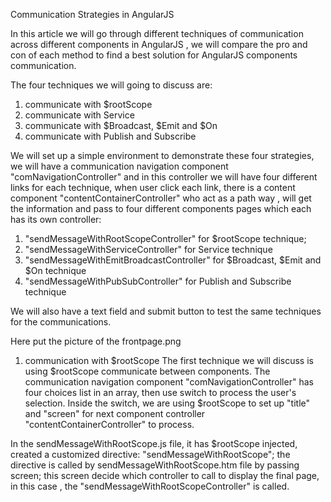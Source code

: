  Communication Strategies in AngularJS

  In this article we will go through different techniques of communication across different components in AngularJS , we will compare the pro and con of each method to find a best solution for AngularJS components communication.

The four techniques we will going to discuss are:
1. communicate with $rootScope
2. communicate with Service
3. communicate with $Broadcast, $Emit and $On
4. communicate with Publish and Subscribe

  We will set up a simple environment to demonstrate these four strategies, we will have a communication navigation component "comNavigationController" and in this controller we will have four different links for each technique, when user click each link, there is a content component "contentContainerController" who act as a path way , will get the information and pass to four different components pages which each has its own controller: 
1. "sendMessageWithRootScopeController" for $rootScope technique; 
2. "sendMessageWithServiceController" for Service technique
3. "sendMessageWithEmitBroadcastController" for $Broadcast, $Emit and $On technique
4. "sendMessageWithPubSubController" for Publish and Subscribe technique

  We will also have a text field and submit button to test the same techniques for the communications.

  Here put the picture of the frontpage.png



1. communication with $rootScope
   The first technique we will discuss is using $rootScope communicate between components.
 The communication navigation component "comNavigationController" has four choices list in an array, then use switch to process the user's selection. Inside the switch, we are using $rootScope to set up "title" and "screen" for next component controller "contentContainerController" to process. 
 
 In the sendMessageWithRootScope.js file, it has $rootScope injected, created a customized directive: "sendMessageWithRootScope"; the directive is called by sendMessageWithRootScope.htm file by passing screen; this screen decide which controller to call to display the final page, in this case , the "sendMessageWithRootScopeController" is called.
 
 
 
 